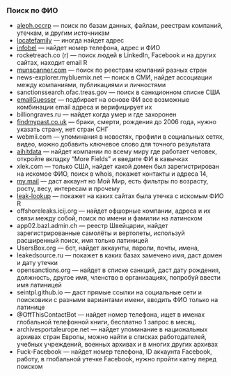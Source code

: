 ### Поиск по ФИО 

* [aleph.occrp](https://aleph.occrp.org/) — поиск по базам данных, файлам, реестрам компаний, утечкам, и другим источникам
* [locatefamily](https://www.locatefamily.com/) — иногда найдет адрес
* [infobel](infobel.com) — найдет номер телефона, адрес и ФИО
*  rocketreach.co (r) — поиск людей в LinkedIn, Facebook и на других сайтах, находит email R
* [munscanner.com](https://munscanner.com/) — поиск по реестрам компаний разных стран
*  news-explorer.mybluemix.net — поиск в СМИ, найдет ассоциации между компаниями, публикациями и личностями
*  sanctionssearch.ofac.treas.gov — поиск в санкционном списке США
*  [emailGuesser](https://github.com/WhiteHatInspector/emailGuesser) — подбирает на основе ФИ все возможные комбинации email адреса и верифицирует их
*  billiongraves.ru — найдет когда умер и где захоронен
*  [findmypast.co.uk](https://www.findmypast.co.uk/) — браки, смерти, рождения до 2006 года, нужно указать страну, нет стран СНГ
*  webmii.com — упоминания в новостях, профили в социальных сетях, видео, можно добавить ключевое слово для точного результата
*  [aihitdata](https://www.aihitdata.com/) — найдет компании по всему миру где работает человек, откройте вкладку “More Fields” и введите ФИ в кавычках
*  xlek.com — только США, найдет какой домен был зарегистрирован на искомое ФИО, поиск в whois, покажет контакты и адреса 14, 
*  [my.mail](https://my.mail.ru/) — даст аккаунт но Мой Мир, есть фильтры по возрасту, росту, весу, интересам и прочему
*  [leak-lookup](https://leak-lookup.com/) — покажет на каких сайтах была утечка с искомым ФИО R
*  offshoreleaks.icij.org — найдет офшорные компании, адреса и их связи между собой, поиск по имени и фамилии на латинском
*  app02.bazl.admin.ch — реестр Швейцарии, найдет зарегистрированные самолёты и вертолеты, используй расширенный поиск, имя только латиницей
*  UsersBox.org — бот, найдет аккаунты, пароли, почты, имена, 
*  leakedsource.ru — покажет в каких базах замечено имя, даст домен и дату утечки
*  opensanctions.org — найдет в списке санкций, даст дату рождения, должность, другое имя, членство в организациях, попробуй ввести имя латиницей
*  seintpl.github.io — даст прямые ссылки на социальные сети и поисковики с разными вариантами имени, вводить ФИО только на латинице
*  @OffThisContactBot — найдет номер телефона, ищет в именах глобальной телефонной книги, бесплатно 1 запрос в месяц.
*  archivesportaleurope.net — найдет упоминание в национальных архивах стран Европы, можно найти в списках работодателей, учебных учреждений, военных архивах и в многих других архивах
*  Fuck-Facebook — найдет номер телефона, ID аккаунта Facebook, работу, в глобальной утечке Facebook, нужно пройти капчу перед поиском
